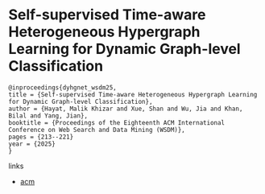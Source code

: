 # Self-supervised Time-aware Heterogeneous Hypergraph Learning for Dynamic Graph-level Classification

```
@inproceedings{dyhgnet_wsdm25,
title = {Self-supervised Time-aware Heterogeneous Hypergraph Learning for Dynamic Graph-level Classification},
author = {Hayat, Malik Khizar and Xue, Shan and Wu, Jia and Khan, Bilal and Yang, Jian},
booktitle = {Proceedings of the Eighteenth ACM International Conference on Web Search and Data Mining (WSDM)},
pages = {213--221}
year = {2025}
}
```

links
- [acm](http://dl.acm.org/doi/10.1145/3701551.3703504)

